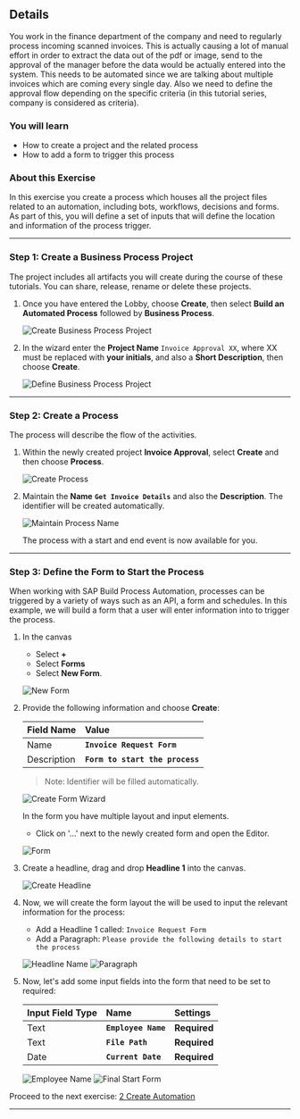 ## Details
You work in the finance department of the company and need to regularly process incoming scanned invoices.
This is actually causing a lot of manual effort in order to extract the data out of the pdf or image, send to the approval of the manager before the data would be actually entered into the system.
This needs to be automated since we are talking about multiple invoices which are coming every single day. Also we need to define the approval flow depending on the specific criteria (in this tutorial series, company is considered as criteria).

### You will learn
  - How to create a project and the related process
  - How to add a form to trigger this process
### About this Exercise

In this exercise you create a process which houses all the project files related to an automation, including bots, workflows, decisions and forms. As part of this, you will define a set of inputs that will define the location and information of the process trigger. 

---

### Step 1: Create a Business Process Project

   The project includes all artifacts you will create during the course of these tutorials. You can share, release, rename or delete these projects.

1. Once you have entered the Lobby, choose **Create**, then select **Build an Automated Process** followed by **Business Process**.

    ![Create Business Process Project](01.png)

2. In the wizard enter the **Project Name** `Invoice Approval XX`, where XX must be replaced with **your initials**, and also a **Short Description**, then choose **Create**.

    ![Define Business Process Project](02.png)

---

### Step 2: Create a Process

   The process will describe the flow of the activities.

1. Within the newly created project **Invoice Approval**, select **Create** and then choose **Process**.

    ![Create Process](03.png)

2. Maintain the **Name** **`Get Invoice Details`** and also the **Description**. The identifier will be created automatically.

    ![Maintain Process Name](03a.png)

    The process with a start and end event is now available for you.

---

### Step 3: Define the Form to Start the Process

   When working with SAP Build Process Automation, processes can be triggered by a variety of ways such as an API, a form and schedules. In this example, we will build a form that a user will enter information into to trigger the process.

1. In the canvas
    - Select **+**
    - Select **Forms**
    - Select **New Form**.

    ![New Form](04.png)

2. Provide the following information and choose **Create**:

    |  Field Name     | Value
    |  :------------- | :-------------
    |  Name          | **`Invoice Request Form`**
    |  Description    | **`Form to start the process`**


    > Note: Identifier will be filled automatically.

    ![Create Form Wizard](05.png)

    In the form you have multiple layout and input elements.

    - Click on '...' next to the newly created form and open the Editor.

    ![Form](OpenEditorN.png)

3. Create a headline, drag and drop **Headline 1** into the canvas.

    ![Create Headline](06.png)

4. Now, we will create the form layout the will be used to input the relevant information for the process:

    - Add a Headline 1 called: `Invoice Request Form`
    - Add a Paragraph: `Please provide the following details to start the process`

    ![Headline Name](07.png)
    ![Paragraph](08.png)

5. Now, let's add some input fields into the form that need to be set to required:

    |  Input Field Type  | Name | Settings
    |  :------------- | :------------- | :------------
    |    Text       |**`Employee Name`**| **Required**
    |    Text       |**`File Path`**| **Required**
    |      Date      |  **`Current Date`** | **Required**


    ![Employee Name](09.png)
    ![Final Start Form](10.png)


Proceed to the next exercise: [2 Create Automation](https://github.com/SAP-samples/process-automation-enablement/tree/main/Workshops/LCNC_Roadshow%20-%20simplified/Build%20Process%20Automation/2%20Create%20Automation/spa-dox-create-automation.md)

---
